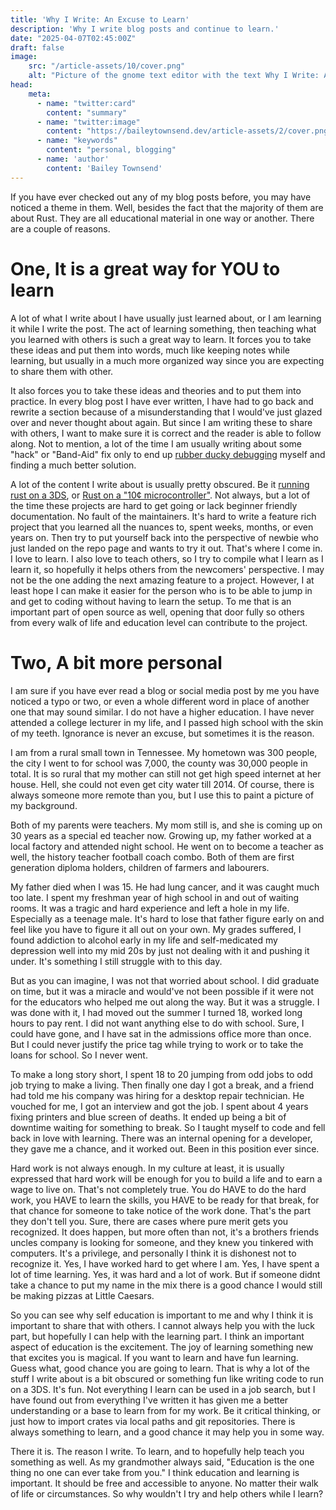 ```yaml
---
title: 'Why I Write: An Excuse to Learn'
description: 'Why I write blog posts and continue to learn.'
date: "2025-04-07T02:45:00Z"
draft: false
image:
    src: "/article-assets/10/cover.png"
    alt: "Picture of the gnome text editor with the text Why I Write: An Excuse to Learn"
head:
    meta:
      - name: "twitter:card"
        content: "summary"
      - name: "twitter:image"
        content: "https://baileytownsend.dev/article-assets/2/cover.png"
      - name: "keywords"    
        content: "personal, blogging"
      - name: 'author'
        content: 'Bailey Townsend'
---
```


If you have ever checked out any of my blog posts before, you may have noticed a theme in them. 
Well, besides the fact that the majority of them are about Rust. They are all educational material in one way or another. 
There are a couple of reasons. 


# One, It is a great way for YOU to learn
A lot of what I write about I have usually just learned about, or I am learning it while I write the post. 
The act of learning something, then teaching what you learned with others is such a great way to learn.
It forces you to take these ideas and put them into words, much like keeping notes while learning, 
but usually in a much more organized way since you are expecting to share them with other. 

It also forces you to take these ideas and theories and to put them into practice. 
In every blog post I have ever written, I have had to go back and rewrite a section because of a misunderstanding that I would've just glazed over and never thought about again.
But since I am writing these to share with others, I want to make sure it is correct and the reader is able to follow along. 
Not to mention, a lot of the time I am usually writing about some "hack" or "Band-Aid" fix only to end up [rubber ducky debugging](https://en.wikipedia.org/wiki/Rubber_duck_debugging) myself and finding a much better solution.


A lot of the content I write about is usually pretty obscured. Be it [running rust on a 3DS](https://baileytownsend.dev/articles/rust-on-the-3ds), or [Rust on a "10¢ microcontroller"](https://baileytownsend.dev/articles/rust-on-the-10-cent-microcontroller). 
Not always, but a lot of the time these projects are hard to get going or lack beginner friendly documentation. No fault of the maintainers. It's hard to write a feature rich project that you learned all the nuances to, spent weeks, months, or even years on. 
Then try to put yourself back into the perspective of newbie who just landed on the repo page and wants to try it out. That's where I come in.
I love to learn. I also love to teach others, so I try to compile what I learn as I learn it, so hopefully it helps others from the newcomers' perspective. 
I may not be the one adding the next amazing feature to a project. However, I at least hope I can make it easier for the person who is to be able to jump in and get to coding without having to learn the setup.
To me that is an important part of open source as well, opening that door fully so others from every walk of life and education level can contribute to the project.


# Two, A bit more personal
I am sure if you have ever read a blog or social media post by me you have noticed a typo or two, or even a whole different word in place of another one that may sound similar.
I do not have a higher education. I have never attended a college lecturer in my life, and I passed high school with the skin of my teeth. Ignorance is never an excuse, but sometimes it is the reason.

I am from a rural small town in Tennessee. My hometown was 300 people, the city I went to for school was 7,000, the county was 30,000 people in total. 
It is so rural that my mother can still not get high speed internet at her house. Hell, she could not even get city water till 2014. 
Of course, there is always someone more remote than you, but I use this to paint a picture of my background.

Both of my parents were teachers. My mom still is, and she is coming up on 30 years as a special ed teacher now. 
Growing up, my father worked at a local factory and attended night school. He went on to become a teacher as well, 
the history teacher football coach combo. Both of them are first generation diploma holders, children of farmers and labourers. 

My father died when I was 15. He had lung cancer, and it was caught much too late. I spent my freshman year of high school in and out of waiting rooms. 
It was a tragic and hard experience and left a hole in my life. Especially as a teenage male. It's hard to lose that father figure early on and feel like you have to figure it all out on your own.
My grades suffered, I found addiction to alcohol early in my life and self-medicated my depression well into my mid 20s by just not dealing with it and pushing it under. 
It's something I still struggle with to this day.

But as you can imagine, I was not that worried about school. I did graduate on time, but it was a miracle and would've not been possible if it were not for the educators who helped me out along the way. 
But it was a struggle. I was done with it, I had moved out the summer I turned 18, worked long hours to pay rent. I did not want anything else to do with school. Sure, I could have gone,
and I have sat in the admissions office more than once. But I could never justify the price tag while trying to work or to take the loans for school. So I never went.

To make a long story short, I spent 18 to 20 jumping from odd jobs to odd job trying to make a living. Then finally one day I got a break, and a friend had told me his company was hiring for a desktop repair technician.
He vouched for me, I got an interview and got the job. I spent about 4 years fixing printers and blue screen of deaths. 
It ended up being a bit of downtime waiting for something to break. So I taught myself to code and fell back in love with learning. 
There was an internal opening for a developer, they gave me a chance, and it worked out. Been in this position ever since.

Hard work is not always enough. In my culture at least, it is usually expressed that hard work will be enough for you to build a life and to earn a wage to live on. 
That's not completely true. You do HAVE to do the hard work, you HAVE to learn the skills, you HAVE to be ready for that break, for that chance for someone to take notice of the work done. 
That's the part they don't tell you. Sure, there are cases where pure merit gets you recognized. It does happen, but more often than not,
it's a brothers friends uncles company is looking for someone, and they knew you tinkered with computers. It's a privilege, and personally I think it is dishonest not to recognize it.
Yes, I have worked hard to get where I am. Yes, I have spent a lot of time learning. Yes, it was hard and a lot of work. But if someone didnt take a chance to put my name in the mix there is a good chance I would still be making pizzas at
Little Caesars.


So you can see why self education is important to me and why I think it is important to share that with others. 
I cannot always help you with the luck part, but hopefully I can help with the learning part. I think an important aspect of education is the excitement. 
The joy of learning something new that excites you is magical. If you want to learn and have fun learning. Guess what, good chance you are going to learn.
That is why a lot of the stuff I write about is a bit obscured or something fun like writing code to run on a 3DS. It's fun. Not everything I learn can be used in a job search,
but I have found out from everything I've written it has given me a better understanding or a base to learn from for my work. Be it critical thinking, or just how to import crates via local paths and git repositories. 
There is always something to learn, and a good chance it may help you in some way.


There it is. The reason I write. To learn, and to hopefully help teach you something as well. As my grandmother always said, "Education is the one thing no one can ever take from you."
I think education and learning is important. It should be free and accessible to anyone. No matter their walk of life or circumstances. So why wouldn't I try and help others while I learn? 
